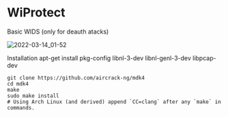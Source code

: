 # WiProtect
Basic WIDS (only for deauth atacks)


![2022-03-14_01-52](https://user-images.githubusercontent.com/73291263/158107279-10c06e5a-5353-4207-9176-bcf0fc848358.png)



Installation
	apt-get install pkg-config libnl-3-dev libnl-genl-3-dev libpcap-dev 

	git clone https://github.com/aircrack-ng/mdk4
	cd mdk4
	make
	sudo make install
	# Using Arch Linux (and derived) append `CC=clang` after any `make` in commands. 
